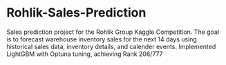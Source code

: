 # Rohlik-Sales-Prediction
Sales prediction project for the Rohlik Group Kaggle Competition. The goal is to forecast warehouse inventory sales for the next 14 days using historical sales data, inventory details, and calender events. Implemented LightGBM with Optuna tuning, achieving Rank 206/777
